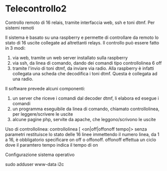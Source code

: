 # Telecontrollo2
Controllo remoto di 16 relais, tramite interfaccia web, ssh e toni dtmf. Per sistemi remoti

Il sistema è basato su una raspberry e permette di controllare da remoto lo stato di 16 uscite collegate ad altrettanti relays. Il controllo può essere fatto in 3 modi:
1) via web, tramite un web server installato sulla raspberry
2) via ssh, da linea di comando, dando dei comandi tipo controllolinea 6 off
3) tramite l'invio di toni dtmf, da inviare via radio. Alla raspberry è infatti collegata una scheda che decodifica i toni dtmf. Questa è collegata ad una radio.

Il software prevede alcuni componenti:
1) un server che riceve i comandi dal decoder dtmf, li elabora ed esegue i comandi
2) un programma eseguibile da linea di comando, chiamato controllolinea, per leggere/scrivere le uscite
3) alcune pagine php, servite da apache, che leggono/scrivono le uscite

Uso di controllolinea:
controllolinea [<numero linea> <on|off|offonoff tempo]>
senza parametri restituisce lo stato delle 16 linee
immettendo il numero linea, da 1 a 16, è obbligatorio specificare on off o offonoff. offonoff effettua un ciclo dove il paramtero tempo indica il tempo di on

Configurazione sistema operativo

sudo adduser www-data i2c

